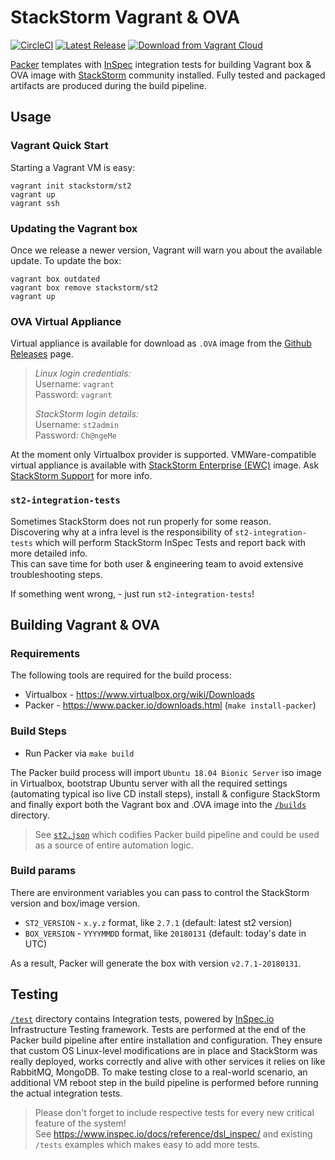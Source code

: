# StackStorm Vagrant & OVA
[![CircleCI](https://circleci.com/gh/StackStorm/packer-st2.svg?style=shield)](https://circleci.com/gh/StackStorm/packer-st2)
[![Latest Release](https://img.shields.io/github/release/StackStorm/packer-st2/all.svg)](https://github.com/StackStorm/packer-st2/releases)
[![Download from Vagrant Cloud](https://img.shields.io/badge/Vagrant-cloud%20%E2%86%92-1563ff.svg)](https://app.vagrantup.com/stackstorm/boxes/st2/)

[Packer](https://www.packer.io/intro/index.html) templates with [InSpec](https://www.inspec.io/) integration tests for building Vagrant box & OVA image with [StackStorm](https://github.com/stackstorm/st2) community installed.
Fully tested and packaged artifacts are produced during the build pipeline.


## Usage
### Vagrant Quick Start
Starting a Vagrant VM is easy:
```
vagrant init stackstorm/st2
vagrant up
vagrant ssh
```

### Updating the Vagrant box
Once we release a newer version, Vagrant will warn you about the available update. To update the box:
```
vagrant box outdated
vagrant box remove stackstorm/st2
vagrant up
```

### OVA Virtual Appliance
Virtual appliance is available for download as `.OVA` image from the [Github Releases](https://github.com/StackStorm/packer-st2/releases) page.<br>
> _Linux login credentials:_<br>
> Username: `vagrant`<br>
> Password: `vagrant`
>
> _StackStorm login details:_<br>
> Username: `st2admin`<br>
> Password: `Ch@ngeMe`

At the moment only Virtualbox provider is supported. VMWare-compatible virtual appliance is available with [StackStorm Enterprise (EWC)](https://stackstorm.com/#product) image. Ask [StackStorm Support](mailto:support@stackstorm.com) for more info.

### `st2-integration-tests`
Sometimes StackStorm does not run properly for some reason.<br>
Discovering why at a infra level is the responsibility of `st2-integration-tests` which will perform StackStorm InSpec Tests and report back with more detailed info.<br>
This can save time for both user & engineering team to avoid extensive troubleshooting steps.

If something went wrong, - just run `st2-integration-tests`!


## Building Vagrant & OVA
### Requirements
The following tools are required for the build process:
- Virtualbox - https://www.virtualbox.org/wiki/Downloads
- Packer - https://www.packer.io/downloads.html (`make install-packer`)

### Build Steps
* Run Packer via `make build`

The Packer build process will import `Ubuntu 18.04 Bionic Server` iso image in Virtualbox, bootstrap Ubuntu server with all the required settings (automating typical iso live CD install steps),
install & configure StackStorm and finally export both the Vagrant box and .OVA image into the [`/builds`](/builds) directory.
> See [`st2.json`](/st2.json) which codifies Packer build pipeline and could be used as a source of entire automation logic.

### Build params
There are environment variables you can pass to control the StackStorm version and box/image version.
- `ST2_VERSION` - `x.y.z` format, like `2.7.1` (default: latest st2 version)
- `BOX_VERSION` - `YYYYMMDD` format, like `20180131` (default: today's date in UTC)

As a result, Packer will generate the box with version `v2.7.1-20180131`.

## Testing
[`/test`](/test) directory contains Integration tests, powered by [InSpec.io](https://www.inspec.io/) Infrastructure Testing framework.
Tests are performed at the end of the Packer build pipeline after entire installation and configuration. They ensure that custom OS Linux-level modifications are in place and StackStorm was really deployed, works correctly and alive with other services it relies on like RabbitMQ, MongoDB.
To make testing close to a real-world scenario, an additional VM reboot step in the build pipeline is performed before running the actual integration tests.

> Please don't forget to include respective tests for every new critical feature of the system!<br>
> See https://www.inspec.io/docs/reference/dsl_inspec/ and existing `/tests` examples which makes easy to add more tests.
